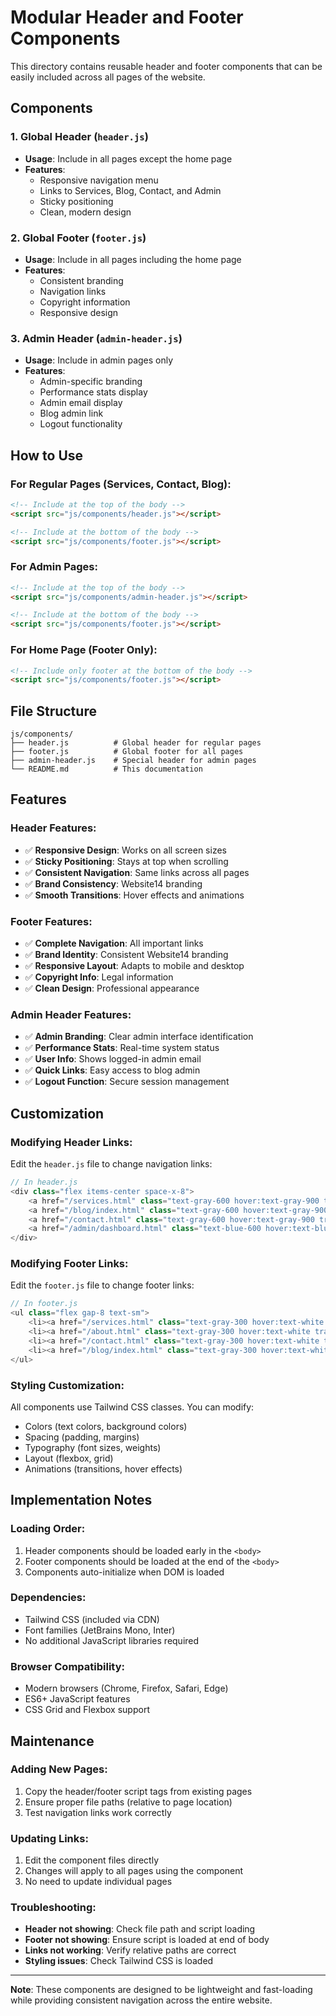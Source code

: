 # Modular Header and Footer Components

This directory contains reusable header and footer components that can be easily included across all pages of the website.

## Components

### 1. **Global Header** (`header.js`)
- **Usage**: Include in all pages except the home page
- **Features**: 
  - Responsive navigation menu
  - Links to Services, Blog, Contact, and Admin
  - Sticky positioning
  - Clean, modern design

### 2. **Global Footer** (`footer.js`)
- **Usage**: Include in all pages including the home page
- **Features**:
  - Consistent branding
  - Navigation links
  - Copyright information
  - Responsive design

### 3. **Admin Header** (`admin-header.js`)
- **Usage**: Include in admin pages only
- **Features**:
  - Admin-specific branding
  - Performance stats display
  - Admin email display
  - Blog admin link
  - Logout functionality

## How to Use

### **For Regular Pages (Services, Contact, Blog):**
```html
<!-- Include at the top of the body -->
<script src="js/components/header.js"></script>

<!-- Include at the bottom of the body -->
<script src="js/components/footer.js"></script>
```

### **For Admin Pages:**
```html
<!-- Include at the top of the body -->
<script src="js/components/admin-header.js"></script>

<!-- Include at the bottom of the body -->
<script src="js/components/footer.js"></script>
```

### **For Home Page (Footer Only):**
```html
<!-- Include only footer at the bottom of the body -->
<script src="js/components/footer.js"></script>
```

## File Structure

```
js/components/
├── header.js          # Global header for regular pages
├── footer.js          # Global footer for all pages
├── admin-header.js    # Special header for admin pages
└── README.md          # This documentation
```

## Features

### **Header Features:**
- ✅ **Responsive Design**: Works on all screen sizes
- ✅ **Sticky Positioning**: Stays at top when scrolling
- ✅ **Consistent Navigation**: Same links across all pages
- ✅ **Brand Consistency**: Website14 branding
- ✅ **Smooth Transitions**: Hover effects and animations

### **Footer Features:**
- ✅ **Complete Navigation**: All important links
- ✅ **Brand Identity**: Consistent Website14 branding
- ✅ **Responsive Layout**: Adapts to mobile and desktop
- ✅ **Copyright Info**: Legal information
- ✅ **Clean Design**: Professional appearance

### **Admin Header Features:**
- ✅ **Admin Branding**: Clear admin interface identification
- ✅ **Performance Stats**: Real-time system status
- ✅ **User Info**: Shows logged-in admin email
- ✅ **Quick Links**: Easy access to blog admin
- ✅ **Logout Function**: Secure session management

## Customization

### **Modifying Header Links:**
Edit the `header.js` file to change navigation links:
```javascript
// In header.js
<div class="flex items-center space-x-8">
    <a href="/services.html" class="text-gray-600 hover:text-gray-900 transition-colors">Services</a>
    <a href="/blog/index.html" class="text-gray-600 hover:text-gray-900 transition-colors">Blog</a>
    <a href="/contact.html" class="text-gray-600 hover:text-gray-900 transition-colors">Contact</a>
    <a href="/admin/dashboard.html" class="text-blue-600 hover:text-blue-800 transition-colors">Admin</a>
</div>
```

### **Modifying Footer Links:**
Edit the `footer.js` file to change footer links:
```javascript
// In footer.js
<ul class="flex gap-8 text-sm">
    <li><a href="/services.html" class="text-gray-300 hover:text-white transition-colors duration-300 font-inter">Services</a></li>
    <li><a href="/about.html" class="text-gray-300 hover:text-white transition-colors duration-300 font-inter">About</a></li>
    <li><a href="/contact.html" class="text-gray-300 hover:text-white transition-colors duration-300 font-inter">Contact</a></li>
    <li><a href="/blog/index.html" class="text-gray-300 hover:text-white transition-colors duration-300 font-inter">Blog</a></li>
</ul>
```

### **Styling Customization:**
All components use Tailwind CSS classes. You can modify:
- Colors (text colors, background colors)
- Spacing (padding, margins)
- Typography (font sizes, weights)
- Layout (flexbox, grid)
- Animations (transitions, hover effects)

## Implementation Notes

### **Loading Order:**
1. Header components should be loaded early in the `<body>`
2. Footer components should be loaded at the end of the `<body>`
3. Components auto-initialize when DOM is loaded

### **Dependencies:**
- Tailwind CSS (included via CDN)
- Font families (JetBrains Mono, Inter)
- No additional JavaScript libraries required

### **Browser Compatibility:**
- Modern browsers (Chrome, Firefox, Safari, Edge)
- ES6+ JavaScript features
- CSS Grid and Flexbox support

## Maintenance

### **Adding New Pages:**
1. Copy the header/footer script tags from existing pages
2. Ensure proper file paths (relative to page location)
3. Test navigation links work correctly

### **Updating Links:**
1. Edit the component files directly
2. Changes will apply to all pages using the component
3. No need to update individual pages

### **Troubleshooting:**
- **Header not showing**: Check file path and script loading
- **Footer not showing**: Ensure script is loaded at end of body
- **Links not working**: Verify relative paths are correct
- **Styling issues**: Check Tailwind CSS is loaded

---

**Note**: These components are designed to be lightweight and fast-loading while providing consistent navigation across the entire website.